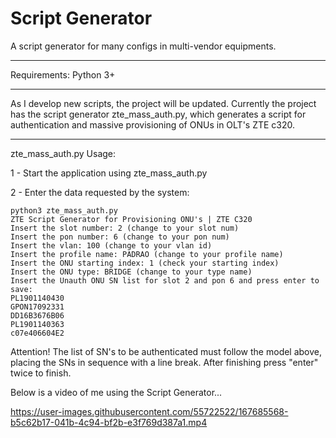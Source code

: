 # Script Generator
A script generator for many configs in multi-vendor equipments.

---

Requirements: Python 3+

---
As I develop new scripts, the project will be updated.
Currently the project has the script generator zte_mass_auth.py, which generates a script for authentication and massive provisioning of ONUs in OLT's ZTE c320.

---
zte_mass_auth.py Usage:

1 - Start the application using zte_mass_auth.py

2 - Enter the data requested by the system:
```console
python3 zte_mass_auth.py
ZTE Script Generator for Provisioning ONU's | ZTE C320
Insert the slot number: 2 (change to your slot num)
Insert the pon number: 6 (change to your pon num)
Insert the vlan: 100 (change to your vlan id)
Insert the profile name: PADRAO (change to your profile name)
Insert the ONU starting index: 1 (check your starting index)
Insert the ONU type: BRIDGE (change to your type name)
Insert the Unauth ONU SN list for slot 2 and pon 6 and press enter to save:
PL1901140430
GPON17092331
DD16B3676B06
PL1901140363
c07e406604E2
```
Attention! The list of SN's to be authenticated must follow the model above, placing the SNs in sequence with a line break. After finishing press "enter" twice to finish.

Below is a video of me using the Script Generator...


https://user-images.githubusercontent.com/55722522/167685568-b5c62b17-041b-4c94-bf2b-e3f769d387a1.mp4

